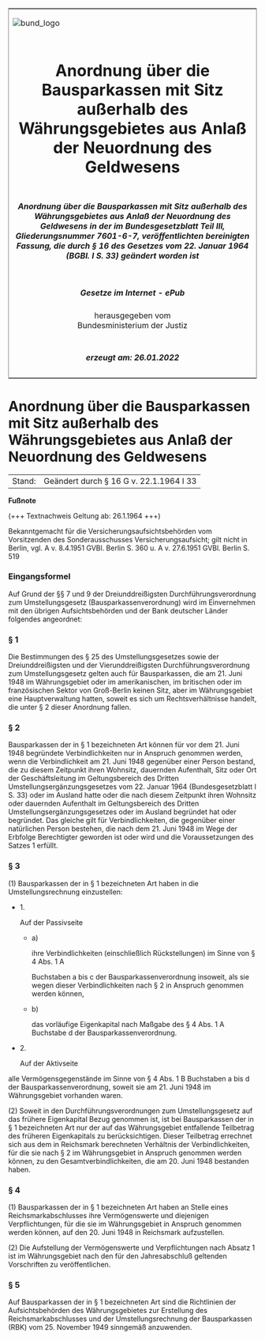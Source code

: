 <span id="DECKBLATT.html"></span>

<table border="0" frame="border" width="100%">

<tr valign="top">

<td align="left">

![bund\_logo](BfJ_2021_Web_de_de.gif)

</td>

<td align="right">

 

</td>

</tr>

<tr align="center" valign="middle">

<td colspan="2">

# Anordnung über die Bausparkassen mit Sitz außerhalb des Währungsgebietes aus Anlaß der Neuordnung des Geldwesens

</td>

</tr>

<tr align="center" valign="middle">

<td colspan="2">

##### Anordnung über die Bausparkassen mit Sitz außerhalb des Währungsgebietes aus Anlaß der Neuordnung des Geldwesens in der im Bundesgesetzblatt Teil III, Gliederungsnummer 7601-6-7, veröffentlichten bereinigten Fassung, die durch § 16 des Gesetzes vom 22. Januar 1964 (BGBl. I S. 33) geändert worden ist

</td>

</tr>

<tr align="center" valign="middle">

<td colspan="2">

  
  

##### Gesetze im Internet - ePub  
  
herausgegeben vom  
Bundesministerium der Justiz

</td>

</tr>

<tr align="center" valign="bottom">

<td colspan="2">

  
  

##### erzeugt am: 26.01.2022

</td>

</tr>

</table>

<span id="BJNR500310950.html"></span>

# Anordnung über die Bausparkassen mit Sitz außerhalb des Währungsgebietes aus Anlaß der Neuordnung des Geldwesens

<div>

<div class="jnhtml">

|        |                                         |
| ------ | --------------------------------------- |
| Stand: | Geändert durch § 16 G v. 22.1.1964 I 33 |

</div>

</div>

<div>

  
**Fußnote**

<div class="jnhtml">

<div>

<div class="jurAbsatz">

(+++ Textnachweis Geltung ab: 26.1.1964 +++)

</div>

<div class="jurAbsatz">

  
Bekanntgemacht für die Versicherungsaufsichtsbehörden vom Vorsitzenden
des Sonderausschusses Versicherungsaufsicht; gilt nicht in Berlin, vgl.
A v. 8.4.1951 GVBl. Berlin S. 360 u. A v. 27.6.1951 GVBl. Berlin S. 519

</div>

</div>

</div>

</div>

<span id="BJNR500310950BJNE000100328.html"></span>

### Eingangsformel  

<div>

<div class="jnhtml">

<div>

<div class="jurAbsatz">

Auf Grund der §§ 7 und 9 der Dreiunddreißigsten Durchführungsverordnung
zum Umstellungsgesetz (Bausparkassenverordnung) wird im Einvernehmen mit
den übrigen Aufsichtsbehörden und der Bank deutscher Länder folgendes
angeordnet:

</div>

</div>

</div>

</div>

<span id="BJNR500310950BJNE000200328.html"></span>

### § 1  

<div>

<div class="jnhtml">

<div>

<div class="jurAbsatz">

Die Bestimmungen des § 25 des Umstellungsgesetzes sowie der
Dreiunddreißigsten und der Vierunddreißigsten Durchführungsverordnung
zum Umstellungsgesetz gelten auch für Bausparkassen, die am 21. Juni
1948 im Währungsgebiet oder im amerikanischen, im britischen oder im
französischen Sektor von Groß-Berlin keinen Sitz, aber im Währungsgebiet
eine Hauptverwaltung hatten, soweit es sich um Rechtsverhältnisse
handelt, die unter § 2 dieser Anordnung fallen.

</div>

</div>

</div>

</div>

<span id="BJNR500310950BJNE000300328.html"></span>

### § 2  

<div>

<div class="jnhtml">

<div>

<div class="jurAbsatz">

Bausparkassen der in § 1 bezeichneten Art können für vor dem 21. Juni
1948 begründete Verbindlichkeiten nur in Anspruch genommen werden, wenn
die Verbindlichkeit am 21. Juni 1948 gegenüber einer Person bestand, die
zu diesem Zeitpunkt ihren Wohnsitz, dauernden Aufenthalt, Sitz oder Ort
der Geschäftsleitung im Geltungsbereich des Dritten
Umstellungsergänzungsgesetzes vom 22. Januar 1964 (Bundesgesetzblatt I
S. 33) oder im Ausland hatte oder die nach diesem Zeitpunkt ihren
Wohnsitz oder dauernden Aufenthalt im Geltungsbereich des Dritten
Umstellungsergänzungsgesetzes oder im Ausland begründet hat oder
begründet. Das gleiche gilt für Verbindlichkeiten, die gegenüber einer
natürlichen Person bestehen, die nach dem 21. Juni 1948 im Wege der
Erbfolge Berechtigter geworden ist oder wird und die Voraussetzungen des
Satzes 1 erfüllt.

</div>

</div>

</div>

</div>

<span id="BJNR500310950BJNE000400328.html"></span>

### § 3  

<div>

<div class="jnhtml">

<div>

<div class="jurAbsatz">

(1) Bausparkassen der in § 1 bezeichneten Art haben in die
Umstellungsrechnung einzustellen:

  - 1\.
    
    <div style="">
    
    Auf der Passivseite
    
      - a)
        
        <div style="">
        
        ihre Verbindlichkeiten (einschließlich Rückstellungen) im Sinne
        von § 4 Abs. 1 A
        
        </div>
        
        <div style="">
        
        Buchstaben a bis c der Bausparkassenverordnung insoweit, als sie
        wegen dieser Verbindlichkeiten nach § 2 in Anspruch genommen
        werden können,
        
        </div>
    
      - b)
        
        <div style="">
        
        das vorläufige Eigenkapital nach Maßgabe des § 4 Abs. 1 A
        Buchstabe d der Bausparkassenverordnung.
        
        </div>
    
    </div>

  - 2\.
    
    <div style="">
    
    Auf der Aktivseite
    
    </div>

alle Vermögensgegenstände im Sinne von § 4 Abs. 1 B Buchstaben a bis d
der Bausparkassenverordnung, soweit sie am 21. Juni 1948 im
Währungsgebiet vorhanden waren.

</div>

<div class="jurAbsatz">

(2) Soweit in den Durchführungsverordnungen zum Umstellungsgesetz auf
das frühere Eigenkapital Bezug genommen ist, ist bei Bausparkassen der
in § 1 bezeichneten Art nur der auf das Währungsgebiet entfallende
Teilbetrag des früheren Eigenkapitals zu berücksichtigen. Dieser
Teilbetrag errechnet sich aus dem in Reichsmark berechneten Verhältnis
der Verbindlichkeiten, für die sie nach § 2 im Währungsgebiet in
Anspruch genommen werden können, zu den Gesamtverbindlichkeiten, die am
20. Juni 1948 bestanden haben.

</div>

</div>

</div>

</div>

<span id="BJNR500310950BJNE000500328.html"></span>

### § 4  

<div>

<div class="jnhtml">

<div>

<div class="jurAbsatz">

(1) Bausparkassen der in § 1 bezeichneten Art haben an Stelle eines
Reichsmarkabschlusses ihre Vermögenswerte und diejenigen
Verpflichtungen, für die sie im Währungsgebiet in Anspruch genommen
werden können, auf den 20. Juni 1948 in Reichsmark aufzustellen.

</div>

<div class="jurAbsatz">

(2) Die Aufstellung der Vermögenswerte und Verpflichtungen nach Absatz 1
ist im Währungsgebiet nach den für den Jahresabschluß geltenden
Vorschriften zu veröffentlichen.

</div>

</div>

</div>

</div>

<span id="BJNR500310950BJNE000600328.html"></span>

### § 5  

<div>

<div class="jnhtml">

<div>

<div class="jurAbsatz">

Auf Bausparkassen der in § 1 bezeichneten Art sind die Richtlinien der
Aufsichtsbehörden des Währungsgebietes zur Erstellung des
Reichsmarkabschlusses und der Umstellungsrechnung der Bausparkassen
(RBK) vom 25. November 1949 sinngemäß anzuwenden.

</div>

</div>

</div>

</div>
